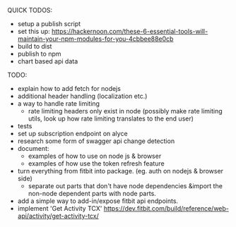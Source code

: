 QUICK TODOS:
* setup a publish script
* set this up:
  https://hackernoon.com/these-6-essential-tools-will-maintain-your-npm-modules-for-you-4cbbee88e0cb
* build to dist
* publish to npm
* chart based api data

TODO:
* explain how to add fetch for nodejs
* additional header handling (localization etc.)
* a way to handle rate limiting
  - rate limiting headers only exist in node (possibly make rate limiting utils, look up how rate limiting translates to the end user)
* tests
* set up subscription endpoint on alyce
* research some form of swagger api change detection
* document:
  - examples of how to use on node js & browser
  - examples of how use the token refresh feature
* turn everything from fitbit into package. (eg. auth on nodejs & browser side)
  - separate out parts that don't have node dependencies &import the non-node dependent parts with node parts.
* add a simple way to add-in/expose fitbit api endpoints. 
* implement 'Get Activity TCX' https://dev.fitbit.com/build/reference/web-api/activity/get-activity-tcx/